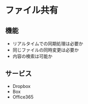 # ファイル共有

## 機能

* リアルタイムでの同期処理は必要か
* 同じファイルの同時変更は必要か
* 内容の検索は可能か

## サービス

* Dropbox
* Box
* Office365